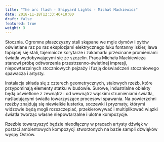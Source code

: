 ```yaml
---
title: "The arc flash - Shipyard Lights - Michał Mackiewicz"
date: 2018-11-18T12:33:46+10:00
draft: false
featured: true
weight: 3
---
```

Stocznia. Ogromne płaszczyzny stali skąpane we mgle dymów i pyłów oświetlane raz po raz eksplozjami elektrycznego łuku fontanny iskier, lawa topiącej się stali, tajemnicze korytarze i zakamarki przecinane promieniami światła wydobywającymi się ze szczelin. Praca Michała Mackiewicza stanowi próbę odtworzenia przestrzenno-świetlnej impresji, niepowtarzalnych stoczniowych pejzaży i fuzją doświadczeń stoczniowego spawacza i artysty. 

Instalacja składa się z czterech geometrycznych, stalowych rzeźb, które przypominają elementy statku w budowie. Surowe, industrialne obiekty będą oświetlone z zewnątrz i od wewnątrz wąskimi strumieniami światła, naśladującymi światła towarzyszące procesowi spawania. Na powierzchni rzeźby znajdują się niewielkie lusterka, soczewki i pryzmaty, którymi widzowie będą mogli rozszczepiać, przekierowywać i multiplikować wiązki światła tworząc własne niepowtarzalne i ulotne kompozycje.

Rzeźbie towarzyszyć będzie nieodłączny w pracach artysty dźwięk w postaci ambientowych kompozycji stworzonych na bazie sampli dźwięków wyspy Ostrów. 
